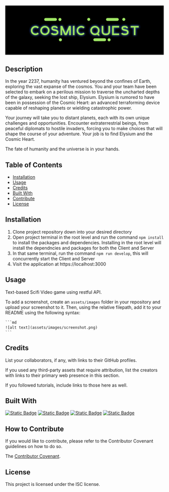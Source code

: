 ![alt text](./client/src/assets/images/logo.png)

## Description

In the year 2237, humanity has ventured beyond the confines of Earth, exploring the vast expanse of the cosmos. You and your team have been selected to embark on a perilous mission to traverse the uncharted depths of the galaxy, seeking the lost ship, Elysium. Elysium is rumored to have been in possession of the Cosmic Heart: an advanced terraforming device capable of reshaping planets or wielding catastrophic power.

Your journey will take you to distant planets, each with its own unique challenges and opportunities. Encounter extraterrestrial beings, from peaceful diplomats to hostile invaders, forcing you to make choices that will shape the course of your adventure. Your job is to find Elysium and the Cosmic Heart.

The fate of humanity and the universe is in your hands.

## Table of Contents 

- [Installation](#installation)
- [Usage](#usage)
- [Credits](#credits)
- [Built With](#built-with)
- [Contribute](#how-to-contribute)
- [License](#license)

## Installation

1. Clone project repository down into your desired directory 
2. Open project terminal in the root level and run the command `npm install` to install the packages and dependencies. Installing in the root level will install the dependncies and packages for both the Client and Server
3. In that same terminal, run the command `npm run develop`, this will concurrently start the Client and Server
4. Visit the application at https://localhost:3000 

## Usage

Text-based Scifi Video game using restful API.

To add a screenshot, create an `assets/images` folder in your repository and upload your screenshot to it. Then, using the relative filepath, add it to your README using the following syntax:

    ```md
    ![alt text](assets/images/screenshot.png)
    ```

## Credits

List your collaborators, if any, with links to their GitHub profiles.

If you used any third-party assets that require attribution, list the creators with links to their primary web presence in this section.

If you followed tutorials, include links to those here as well.


## Built With

[![Static Badge](https://img.shields.io/badge/GitHub-mandi7469-darkgreen)](https://github.com/mandi7469) [![Static Badge](https://img.shields.io/badge/React-18.3.1-blue%20)](https://www.npmjs.com/package/react) [![Static Badge](https://img.shields.io/badge/Vite-5.4.1-purple)](https://www.npmjs.com/package/vite) [![Static Badge](https://img.shields.io/badge/Bootstrap-5.2.3-red)](https://www.npmjs.com/package/bootstrap) 


## How to Contribute

If you would like to contribute, please refer to the Contributor Covenant guidelines on how to do so.

The [Contributor Covenant](https://www.contributor-covenant.org/).


## License

This project is licensed under the ISC license.